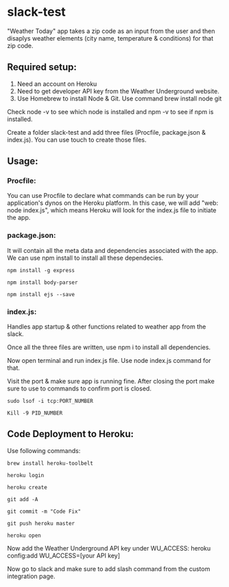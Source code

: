 # slack-test

"Weather Today" app takes a zip code as an input from the user and then disaplys weather elements (city name, temperature & conditions) for that zip code. 

## Required setup:
1. Need an account on Heroku
2. Need to get developer API key from the Weather Underground website.
3. Use Homebrew to install Node & Git. Use command brew install node git

Check node -v to see which node is installed and npm -v to see if npm is installed.

Create a folder slack-test and add three files (Procfile, package.json & index.js). You can use touch to create those files.

## Usage:

### Procfile: 

You can use Procfile to declare what commands can be run by your application's dynos on the Heroku platform. In this case, we will add "web: node index.js", which means Heroku will look for the index.js file to initiate the app.

### package.json: 

It will contain all the meta data and dependencies associated with the app. We can use npm install to install all these dependecies.

```
npm install -g express

npm install body-parser

npm install ejs --save
```

### index.js: 

Handles app startup & other functions related to weather app from the slack.

Once all the three files are written, use npm i to install all dependencies.

Now open terminal and run index.js file. Use node index.js command for that.

Visit the port & make sure app is running fine.
After closing the port make sure to use to commands to confirm port is closed.

```
sudo lsof -i tcp:PORT_NUMBER

Kill -9 PID_NUMBER
```

## Code Deployment to Heroku:

Use following commands:

```
brew install heroku-toolbelt

heroku login

heroku create

git add -A

git commit -m "Code Fix"

git push heroku master

heroku open
```

Now add the Weather Underground API key under WU_ACCESS: heroku config:add WU_ACCESS=[your API key]

Now go to slack and make sure to add slash command from the custom integration page.



